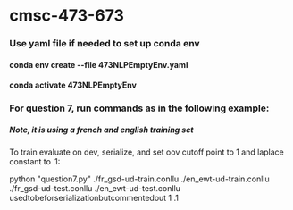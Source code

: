 # cmsc-473-673 

### Use yaml file if needed to set up conda env
#### conda env create --file 473NLPEmptyEnv.yaml
#### conda activate 473NLPEmptyEnv

### For question 7, run commands as in the following example:
##### Note, it is using a french and english training set

To train evaluate on dev, serialize, and set oov cutoff point to 1 and laplace constant to .1:

python "question7.py" ./fr_gsd-ud-train.conllu ./en_ewt-ud-train.conllu ./fr_gsd-ud-test.conllu ./en_ewt-ud-test.conllu usedtobeforserializationbutcommentedout  1 .1

